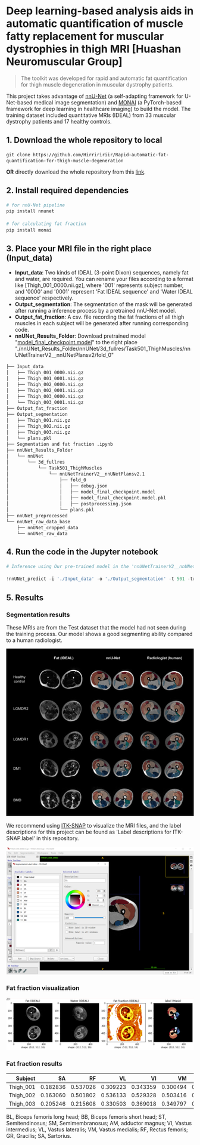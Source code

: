 # Deep learning-based analysis aids in automatic quantification of muscle fatty replacement for muscular dystrophies in thigh MRI [Huashan Neuromuscular Group]

> The toolkit was developed for rapid and automatic fat quantification for thigh muscle degeneration in muscular dystrophy patients. 

This project takes advantage of [nnU-Net](https://github.com/MIC-DKFZ/nnUNet) (a self-adapting framework for U-Net-based medical image segmentation) and [MONAI](https://monai.io/) (a PyTorch-based framework for deep learning in healthcare imaging) to build the model. The training dataset included quantitative MRIs (IDEAL) from 33 muscular dystrophy patients and 17 healthy controls. 

## 1. Download the whole repository to local

```
git clone https://github.com/Hirriririir/Rapid-automatic-fat-quantification-for-thigh-muscle-degeneration
```

**OR** directly download the whole repository from this [link](https://1drv.ms/u/s!AlEvpu4I75DnkKYZsUkdpzNUuq12Ww?e=D0WoyL).

## 2. Install required dependencies

```python
# for nnU-Net pipeline
pip install nnunet

# for calculating fat fraction
pip install monai
```

## 3. Place your MRI file in the right place (Input_data)

- **Input_data**: Two kinds of IDEAL (3-point Dixon) sequences, namely fat and water, are required. You can rename your files according to a format like [Thigh_001_0000.nii.gz], where '001' represents subject number, and '0000' and '0001' represent 'Fat IDEAL sequence' and 'Water IDEAL sequence' respectively.
- **Output_segmentation**: The segmentation of the mask will be generated after running a inference process by a pretrained nnU-Net model.
- **Output_fat_fraction**: A csv. file recording the fat fractions of all thigh muscles in  each subject will be generated after running corresponding code. 
- **nnUNet_Results_Folder**: Download pretrained model "[model_final_checkpoint.model](https://1drv.ms/u/s!AlEvpu4I75DnkKZmOZFEznbo7OkPxw?e=DTB2Sp)" to the right place "./nnUNet_Results_Folder/nnUNet/3d_fullres/Task501_ThighMuscles/nnUNetTrainerV2__nnUNetPlansv2/fold_0"

```
├── Input_data
│   ├── Thigh_001_0000.nii.gz
│   ├── Thigh_001_0001.nii.gz
│   ├── Thigh_002_0000.nii.gz
│   ├── Thigh_002_0001.nii.gz
│   ├── Thigh_003_0000.nii.gz
│   └── Thigh_003_0001.nii.gz
├── Output_fat_fraction
├── Output_segmentation
│   ├── Thigh_001.nii.gz
│   ├── Thigh_002.nii.gz
│   ├── Thigh_003.nii.gz
│   └── plans.pkl
├── Segmentation and fat fraction .ipynb
├── nnUNet_Results_Folder
│   └── nnUNet
│       └── 3d_fullres
│           └── Task501_ThighMuscles
│               └── nnUNetTrainerV2__nnUNetPlansv2.1
│                   ├── fold_0
│                   │   ├── debug.json
│                   │   ├── model_final_checkpoint.model
│                   │   ├── model_final_checkpoint.model.pkl
│                   │   ├── postprocessing.json
│                   └── plans.pkl
├── nnUNet_preprocessed
└── nnUNet_raw_data_base
    ├── nnUNet_cropped_data
    └── nnUNet_raw_data
```

## 4. Run the code in the Jupyter notebook

```python
# Inference using Our pre-trained model in the 'nnUNetTrainerV2__nnUNetPlansv2.1' dictionary

!nnUNet_predict -i './Input_data' -o './Output_segmentation' -t 501 -tr nnUNetTrainerV2 -m 3d_fullres
```

## 5. Results

### Segmentation results

These MRIs are from the Test dataset that the model had not seen during the training process. Our model shows a good segmenting ability compared to a human radiologist. 

![](https://raw.githubusercontent.com/Cpresident/fopi/main/Model%20demo%20fig-01.png)

We recommend using [ITK-SNAP](http://www.itksnap.org/) to visualize the MRI files, and the label descriptions for this project can be found as 'Label descriptions for ITK-SNAP.label' in this repository.

![](https://raw.githubusercontent.com/Cpresident/fopi/main/20220505004543.png)

### Fat fraction visualization

![](https://raw.githubusercontent.com/Cpresident/fopi/main/20220504230640.png)

### Fat fraction results

|   Subject |       SA |       RF |       VL |       VI |       VM |       AM |       GR |       BL |       ST |       SM |       BB |
| --------: | -------: | -------: | -------: | -------: | -------: | -------: | -------: | -------: | -------: | -------: | -------: |
| Thigh_001 | 0.182836 | 0.537026 | 0.309223 | 0.343359 | 0.300494 | 0.648822 | 0.235308 | 0.639768 | 0.649394 | 0.617633 | 0.418268 |
| Thigh_002 | 0.163060 | 0.501802 | 0.536133 | 0.529328 | 0.503416 | 0.405981 | 0.118544 | 0.618817 | 0.542495 | 0.672286 | 0.156817 |
| Thigh_003 | 0.205246 | 0.215608 | 0.330503 | 0.369018 | 0.349797 | 0.224268 | 0.127358 | 0.325287 | 0.201906 | 0.266562 | 0.198464 |

BL, Biceps femoris long head; BB, Biceps femoris short head; ST, Semitendinosus; SM, Semimembranosus; AM, adductor magnus; VI, Vastus intermedius; VL, Vastus lateralis; VM, Vastus medialis; RF, Rectus femoris; GR, Gracilis; SA, Sartorius.
